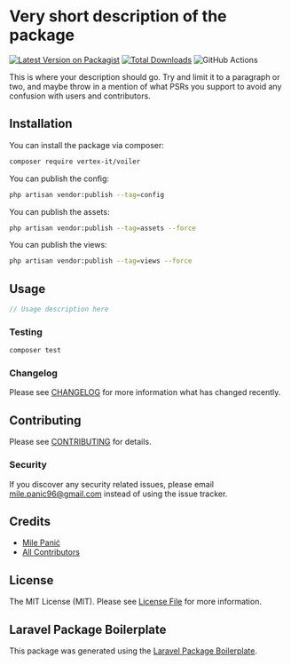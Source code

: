 # Very short description of the package

[![Latest Version on Packagist](https://img.shields.io/packagist/v/vertex-it/voiler.svg?style=flat-square)](https://packagist.org/packages/vertex-it/voiler)
[![Total Downloads](https://img.shields.io/packagist/dt/vertex-it/voiler.svg?style=flat-square)](https://packagist.org/packages/vertex-it/voiler)
![GitHub Actions](https://github.com/vertex-it/voiler/actions/workflows/main.yml/badge.svg)

This is where your description should go. Try and limit it to a paragraph or two, and maybe throw in a mention of what PSRs you support to avoid any confusion with users and contributors.

## Installation

You can install the package via composer:

```bash
composer require vertex-it/voiler
```

You can publish the config:

```bash
php artisan vendor:publish --tag=config
```

You can publish the assets:

```bash
php artisan vendor:publish --tag=assets --force
```

You can publish the views:

```bash
php artisan vendor:publish --tag=views --force
```

## Usage

```php
// Usage description here
```

### Testing

```bash
composer test
```

### Changelog

Please see [CHANGELOG](CHANGELOG.md) for more information what has changed recently.

## Contributing

Please see [CONTRIBUTING](CONTRIBUTING.md) for details.

### Security

If you discover any security related issues, please email mile.panic96@gmail.com instead of using the issue tracker.

## Credits

-   [Mile Panić](https://github.com/vertex-it)
-   [All Contributors](../../contributors)

## License

The MIT License (MIT). Please see [License File](LICENSE.md) for more information.

## Laravel Package Boilerplate

This package was generated using the [Laravel Package Boilerplate](https://laravelpackageboilerplate.com).
